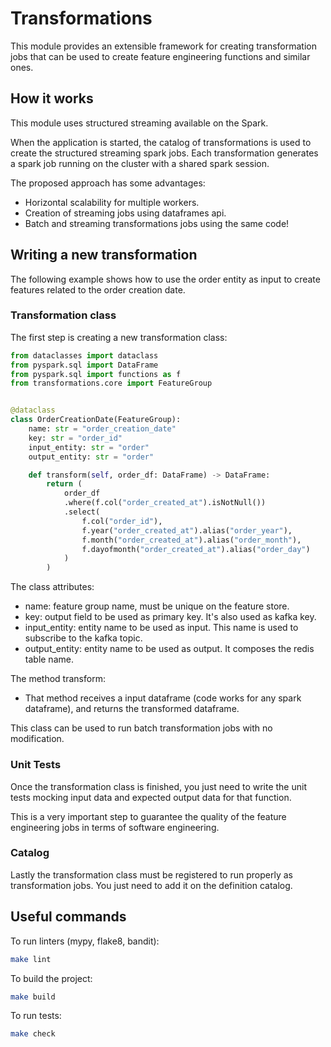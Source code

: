 # Transformations

This module provides an extensible framework for creating transformation jobs that can be used to create feature engineering functions and similar ones.

## How it works

This module uses structured streaming available on the Spark.

When the application is started, the catalog of transformations is used to create the structured streaming spark jobs. Each transformation generates a spark job running on the cluster with a shared spark session.

The proposed approach has some advantages:

* Horizontal scalability for multiple workers.
* Creation of streaming jobs using dataframes api.
* Batch and streaming transformations jobs using the same code!

## Writing a new transformation

The following example shows how to use the order entity as input to create features related to the order creation date.

### Transformation class

The first step is creating a new transformation class:

```python
from dataclasses import dataclass
from pyspark.sql import DataFrame
from pyspark.sql import functions as f
from transformations.core import FeatureGroup


@dataclass
class OrderCreationDate(FeatureGroup):
    name: str = "order_creation_date"
    key: str = "order_id"
    input_entity: str = "order"
    output_entity: str = "order"

    def transform(self, order_df: DataFrame) -> DataFrame:
        return (
            order_df
            .where(f.col("order_created_at").isNotNull())
            .select(
                f.col("order_id"),
                f.year("order_created_at").alias("order_year"),
                f.month("order_created_at").alias("order_month"),
                f.dayofmonth("order_created_at").alias("order_day")
            )
        )
```

The class attributes:

* name: feature group name, must be unique on the feature store.
* key: output field to be used as primary key. It's also used as kafka key.
* input_entity: entity name to be used as input. This name is used to subscribe to the kafka topic.
* output_entity: entity name to be used as output. It composes the redis table name.

The method transform:

* That method receives a input dataframe (code works for any spark dataframe), and returns the transformed dataframe.

This class can be used to run batch transformation jobs with no modification.

### Unit Tests

Once the transformation class is finished, you just need to write the unit tests mocking input data and expected output data for that function.

This is a very important step to guarantee the quality of the feature engineering jobs in terms of software engineering.

### Catalog

Lastly the transformation class must be registered to run properly as transformation jobs. You just need to add it on the definition catalog.


## Useful commands

To run linters (mypy, flake8, bandit):

```bash
make lint
```

To build the project:

```bash
make build
```

To run tests:

```bash
make check
```
